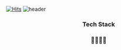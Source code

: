 [![Hits](https://hits.seeyoufarm.com/api/count/incr/badge.svg?url=https%3A%2F%2Fgithub.com%2Fhelloju817&count_bg=%239695F4&title_bg=%231D00FF&icon=lastpass.svg&icon_color=%23E7E7E7&title=VISIT&edge_flat=true)](https://hits.seeyoufarm.com)
![header](https://capsule-render.vercel.app/api?type=waving&color=timeGradient&text=Welcome%20to%20Juyoung's%20GitHub%20👋&animation=twinkling&fontSize=35&fontAlignY=40&fontAlign=55&height=230)


<h3 align="center"> Tech Stack </h3>
<p align="center">

</p>

<h3 align="center">🌈✨✨🌈</h3>


<br>

<!---
helloju817/helloju817 is a ✨ special ✨ repository because its `README.md` (this file) appears on your GitHub profile.
You can click the Preview link to take a look at your changes.
--->
